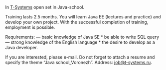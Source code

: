 In [T-Systems](https://vk.com/tsystems) open set in Java-school.

Training lasts 2.5 months. You will learn Java EE (lectures and practice) and develop your own project. With the successful completion of training, employment is possible.

Requirements: — basic knowledge of Java SE \* be able to write SQL query — strong knowledge of the English language \* the desire to develop as a Java developer.

If you are interested, please e-mail. Do not forget to attach a resume and specify the theme “Java school\_Voronezh”. Address: [job@t-systems.ru](mailto:job@t-systems.ru).